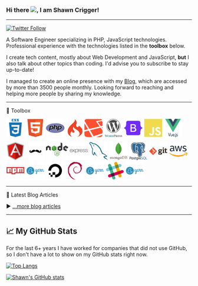 ### Hi there <img src="https://raw.githubusercontent.com/MartinHeinz/MartinHeinz/master/wave.gif" width="30px">, I am Shawn Crigger!

---

[![Twitter Follow](https://img.shields.io/twitter/follow/shawncrigger?label=People%20following%20me%20on%20Twitter&style=social)](https://twitter.com/intent/follow?screen_name=shawncrigger) 

A Software Engineer specializing in PHP, JavaScript technologies. Professional experience with the technologies listed in the **toolbox** below.

I create tech content, mostly about Web Development and JavaScript, **but** I also talk about other topics than coding. I'd advise you to subscribe to stay up-to-date!

I managed to create an online presence with my [Blog](https://shawn-crigger.xyz), which are accessed by more than 3500 people monthly. Looking forward to reaching and helping more people by sharing my knowledge.

---

🧰 Toolbox

 <img src="https://github.com/devicons/devicon/blob/master/icons/css3/css3-plain-wordmark.svg" alt="CSS" width="50" height="50"/>  <img src="https://github.com/devicons/devicon/blob/master/icons/html5/html5-original.svg" alt="HTML" width="50" height="50"/>  <img src="https://github.com/devicons/devicon/blob/master/icons/php/php-original.svg" alt="PHP" width="50" height="50"/>  <img src="https://github.com/devicons/devicon/blob/master/icons/codeigniter/codeigniter-plain.svg" alt="CodeIgniter" width="50" height="50"/><img src="https://github.com/devicons/devicon/blob/master/icons/laravel/laravel-plain.svg" alt="Laravel" width="50" height="50"/>  <img src="https://github.com/devicons/devicon/blob/master/icons/wordpress/wordpress-original.svg" alt="WordPress" width="50" height="50"/>  <img src="https://github.com/devicons/devicon/blob/master/icons/bootstrap/bootstrap-plain.svg" alt="Bootstrap" width="50" height="50"/>  <img src="https://github.com/devicons/devicon/blob/master/icons/javascript/javascript-plain.svg" alt="JavaScript" width="50" height="50" /> <img src="https://github.com/devicons/devicon/blob/master/icons/vuejs/vuejs-original-wordmark.svg" alt="VueJS" width="50" height="50"/>  <img src="https://github.com/devicons/devicon/blob/master/icons/angularjs/angularjs-original.svg" alt="AngularJS" width="50" height="50"/> <img src="https://github.com/devicons/devicon/blob/master/icons/handlebars/handlebars-original.svg" alt="HandleBars" width="50" height="50"/> <img src="https://github.com/devicons/devicon/blob/master/icons/nodejs/nodejs-original-wordmark.svg" alt="NodeJS" width="60" height="60"/> <img src="https://github.com/devicons/devicon/blob/master/icons/express/express-original-wordmark.svg" alt="ExpressJS" width="50" height="50"/>  <img src="https://github.com/devicons/devicon/blob/master/icons/mysql/mysql-original.svg" alt="MySQL" width="50" height="50"/> <img src="https://github.com/devicons/devicon/blob/master/icons/mongodb/mongodb-original-wordmark.svg" alt="MongoDB" width="50" height="50"/> <img src="https://github.com/devicons/devicon/blob/master/icons/postgresql/postgresql-original-wordmark.svg" alt="PostgreSQL" width="50" height="50"/> <img src="https://github.com/devicons/devicon/blob/master/icons/git/git-original-wordmark.svg" alt="Git" width="50" height="50"/> <img src="https://github.com/devicons/devicon/blob/master/icons/amazonwebservices/amazonwebservices-original-wordmark.svg" alt="AWS" width="50" height="50"/> <img src="https://github.com/devicons/devicon/blob/master/icons/npm/npm-original-wordmark.svg" alt="npm" width="50" height="50"/> <img src="https://github.com/devicons/devicon/blob/master/icons/yarn/yarn-original-wordmark.svg" alt="yarn" width="50" height="50"/>  <img src="https://github.com/devicons/devicon/blob/master/icons/digitalocean/digitalocean-plain.svg" alt="DigitalOcean" width="50" height="50"/>  <img src="https://github.com/devicons/devicon/blob/master/icons/debian/debian-original.svg" alt="Debian" width="50" height="50"/>  <img src="https://github.com/devicons/devicon/blob/master/icons/yarn/yarn-original-wordmark.svg" alt="yarn" width="50" height="50"/>  <img src="https://github.com/devicons/devicon/blob/master/icons/slack/slack-original.svg" alt="Slack" width="50" height="50"/>  <img src="https://github.com/devicons/devicon/blob/master/icons/yarn/yarn-original-wordmark.svg" alt="yarn" width="50" height="50"/> 

---

📘 Latest Blog Articles


▶ [...more blog articles](https://shawncrigger.xyz)

---

## &#x1f4c8; My GitHub Stats

For the last 6+ years I have worked for companies that did not use GitHub, so I don't have a lot to show on my GitHub stats right now.

[![Top Langs](https://github-readme-stats.vercel.app/api/top-langs/?username=shawn-crigger&hide=java,html,css&theme=radical)](https://github.com/anuraghazra/github-readme-stats)

[![Shawn's GitHub stats](https://github-readme-stats.vercel.app/api?username=shawn-crigger&theme=radical)](https://github.com/anuraghazra/github-readme-stats)


<!--
**catalinpit/catalinpit** is a ✨ _special_ ✨ repository because its `README.md` (this file) appears on your GitHub profile.

Here are some ideas to get you started:

- 🔭 I’m currently working on ...
- 🌱 I’m currently learning ...
- 👯 I’m looking to collaborate on ...
- 🤔 I’m looking for help with ...
- 💬 Ask me about ...
- 📫 How to reach me: ...
- 😄 Pronouns: ...
- ⚡ Fun fact: ...
-->
